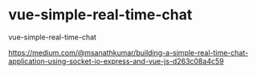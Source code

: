 # vue-simple-real-time-chat
vue-simple-real-time-chat

https://medium.com/@msanathkumar/building-a-simple-real-time-chat-application-using-socket-io-express-and-vue-js-d263c08a4c59
